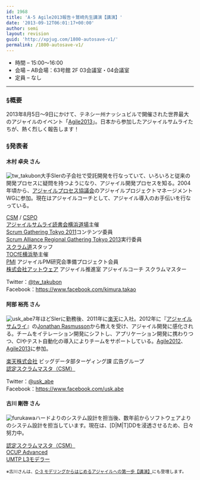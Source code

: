```yaml
---
id: 1968
title: 'A-5 Agile2013報告＋鷲崎先生講演【講演】'
date: '2013-09-12T06:01:17+00:00'
author: semi
layout: revision
guid: 'http://xpjug.com/1800-autosave-v1/'
permalink: /1800-autosave-v1/
---
```


- 時間 – 15:00〜16:00
- 会場 – AB会場：63号館 2F 03会議室・04会議室
- 定員 – なし

---

### §概要

2013年8月5日～9日にかけて、テネシー州ナッシュビルで開催された世界最大のアジャイルのイベント「[Agile2013](http://agile2013.agilealliance.org/)」。日本から参加したアジャイルサムライたちが、熱く烈しく報告します！

### §発表者

#### 木村 卓央 さん

![tw_takubon](http://xpjug.com/wp-content/uploads/2013/07/tw_takubon.jpg)大手SIerの子会社で受託開発を行なっていて、いろいろと従来の開発プロセスに疑問を持つようになり、アジャイル開発プロセスを知る。2004年頃から、[アジャイルプロセス協議会](http://www.agileprocess.jp/)のアジャイルプロジェクトマネージメントWGに参加。現在はアジャイルコーチとして、アジャイル導入のお手伝いを行なっている。

[CSM](http://www.scrumalliance.org/certifications/practitioners/certified-scrummaster-(csm)) / [CSPO](http://www.scrumalliance.org/certifications/practitioners/cspo-certification)  
[アジャイルサムライ読書会横浜道場](https://github.com/agile-samurai-ja/support/wiki/Readingagilesamuraiinyokohama)主催  
[Scrum Gathering Tokyo 2011](http://scrumgatheringtokyo.org/sgt2011/)コンテンツ委員  
[Scrum Alliance Regional Gathering Tokyo 2013](http://www.scrumgatheringtokyo.org/2013/)実行委員  
[スクラム道](http://www.taoofscrum.org/)スタッフ  
[TOCfE横浜塾](http://goo.gl/lVWDZT)主催  
[PMI](https://www.pmi-japan.org/) アジャイルPM研究会準備プロジェクト会員  
[株式会社アットウェア](http://www.atware.co.jp/) アジャイル推進室 アジャイルコーチ スクラムマスター

Twitter：[@tw\_takubon](https://twitter.com/tw_takubon)  
Facebook：<https://www.facebook.com/kimura.takao>

#### 阿部 裕亮 さん

![usk_abe](http://xpjug.com/wp-content/uploads/2013/07/usk_abe.jpg)7年ほどSIerに勤務後、2011年に[楽天](http://corp.rakuten.co.jp/)に入社。2012年に『[アジャイルサムライ](http://www.amazon.co.jp/dp/4274068560)』の[Jonathan Rasmusson](http://agilewarrior.wordpress.com/)から教えを受け、アジャイル開発に感化される。チームをイテレーション開発にシフトし、アプリケーション開発に携わりつつ、CIやテスト自動化の導入によりチームをサポートしている。[Agile2012](http://agile2012.agilealliance.org/)、[Agile2013](http://agile2013.agilealliance.org/)に参加。

[楽天株式会社](http://corp.rakuten.co.jp/) ビッグデータ部ターゲィング課 広告グループ  
[認定スクラムマスタ（CSM）](http://www.scrumalliance.org/certifications/practitioners/certified-scrummaster-(csm))

Twitter：[@usk\_abe](https://twitter.com/usk_abe)  
Facebook：<https://www.facebook.com/usk.abe>

#### 古川 剛啓 さん

![furukawa](http://xpjug.com/wp-content/uploads/2013/07/furukawa.jpg)ハードよりのシステム設計を担当後、数年前からソフトウェアよりのシステム設計を担当しています。現在は、\[D|M|T\]DDを浸透させるため、日々努力中。

[認定スクラムマスタ（CSM）](http://www.scrumalliance.org/certifications/practitioners/certified-scrummaster-(csm))  
[OCUP Advanced](http://www.umlcert.org/ocup/advanced.html)  
[UMTP L3モデラー](http://www.umtp-japan.org/modules/examination3/index.php?id=1&tmid1=1)

<small>※古川さんは、[C-3 モデリングからはじめるアジャイルへの第一歩【講演】](http://xpjug.com/xp2013-contents-c3/)にも登壇します。</small>